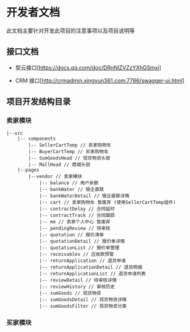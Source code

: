# 开发者文档

此文档主要针对开发此项目的注意事项以及项目说明等

## 接口文档

* 型云接口[https://docs.qq.com/doc/DRnNlZVZzYXhGSmxj]

* CRM 接口[http://crmadmin.xingyun361.com:7786/swagger-ui.html]

## 项目开发结构目录

### 卖家模块

```
|--src
    |-- components
        |-- SellerCartTemp // 卖家购物车
        |-- BuyerCartTemp // 买家购物车
        |-- SumGoodsHead // 现货物资头部
        |-- MallHead // 商城头部
    |--pages
        |--vendor // 卖家模块
            |-- balance // 用户余额
            |-- bankWater // 银企直联
            |-- bankWaterDetail // 银企直联详情
            |-- cart // 卖家购物车 暂废弃 (使用SellerCartTemp组件)
            |-- contractDelay // 合同延时
            |-- contractTrack // 合同跟踪
            |-- me // 卖家个人中心 暂废弃
            |-- pendingReview // 待审核
            |-- quotation // 报价清单
            |-- quotationDetail // 报价单详情
            |-- quotationList // 报价单管理
            |-- receivables // 应收款预警
            |-- returnApplication // 退货申请
            |-- returnApplicationDetail // 退货明细
            |-- returnApplicationList // 退货申请列表
            |-- reviewDetail // 待审核详情
            |-- reviewHistory // 审核历史
            |-- sumGoods // 现货物资
            |-- sumGoodsDetail // 现货物资详情
            |-- sumGoodsFilter // 现货物资分类
```

### 买家模块
